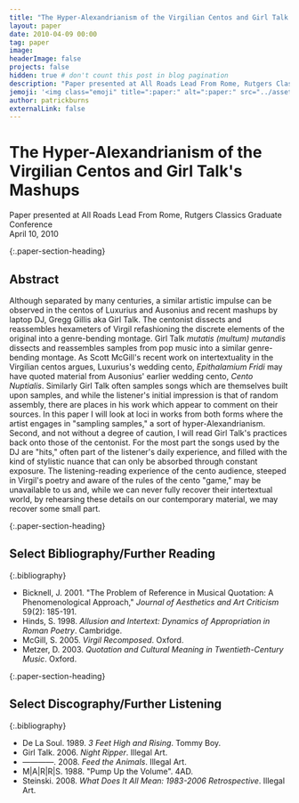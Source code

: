 ```yaml
---
title: "The Hyper-Alexandrianism of the Virgilian Centos and Girl Talk's Mashups"
layout: paper
date: 2010-04-09 00:00
tag: paper
image: 
headerImage: false
projects: false
hidden: true # don't count this post in blog pagination
description: "Paper presented at All Roads Lead From Rome, Rutgers Classics Graduate Conference"
jemoji: '<img class="emoji" title=":paper:" alt=":paper:" src="../assets/images/paper-icon.png" height="20" width="20" align="absmiddle">'
author: patrickburns
externalLink: false
---
```


# The Hyper-Alexandrianism of the Virgilian Centos and Girl Talk's Mashups
Paper presented at All Roads Lead From Rome, Rutgers Classics Graduate Conference  
April 10, 2010

{:.paper-section-heading}
## Abstract 
Although separated by many centuries, a similar artistic impulse can be observed in the centos of Luxurius and Ausonius and recent mashups by laptop DJ, Gregg Gillis aka Girl Talk. The centonist dissects and reassembles hexameters of Virgil refashioning the discrete elements of the original into a genre-bending montage. Girl Talk *mutatis (multum) mutandis* dissects and reassembles samples from pop music into a similar genre-bending montage. As Scott McGill's recent work on intertextuality in the Virgilian centos argues, Luxurius's wedding cento, *Epithalamium Fridi* may have quoted material from Ausonius' earlier wedding cento, *Cento Nuptialis*. Similarly Girl Talk often samples songs which are themselves built upon samples, and while the listener's initial impression is that of random assembly, there are places in his work which appear to comment on their sources. In this paper I will look at loci in works from both forms where the artist engages in "sampling samples," a sort of hyper-Alexandrianism. Second, and not without a degree of caution, I will read Girl Talk's practices back onto those of the centonist. For the most part the songs used by the DJ are "hits," often part of the listener's daily experience, and filled with the kind of stylistic nuance that can only be absorbed through constant exposure. The listening-reading experience of the cento audience, steeped in Virgil's poetry and aware of the rules of the cento "game," may be unavailable to us and, while we can never fully recover their intertextual world, by rehearsing these details on our contemporary material, we may recover some small part.

{:.paper-section-heading}
## Select Bibliography/Further Reading

{:.bibliography}
- Bicknell, J. 2001. "The Problem of Reference in Musical Quotation: A Phenomenological Approach," *Journal of Aesthetics and Art Criticism* 59(2): 185-191.
- Hinds, S. 1998. *Allusion and Intertext: Dynamics of Appropriation in Roman Poetry*. Cambridge.
- McGill, S. 2005. *Virgil Recomposed*. Oxford.
- Metzer, D. 2003. *Quotation and Cultural Meaning in Twentieth-Century Music*. Oxford.

{:.paper-section-heading}
## Select Discography/Further Listening

{:.bibliography}

- De La Soul. 1989. *3 Feet High and Rising*. Tommy Boy.
- Girl Talk. 2006. *Night Ripper*. Illegal Art.
- ————. 2008. *Feed the Animals*. Illegal Art.
- M\|A\|R\|R\|S. 1988. "Pump Up the Volume". 4AD.
- Steinski. 2008. *What Does It All Mean: 1983-2006 Retrospective*. Illegal Art.

